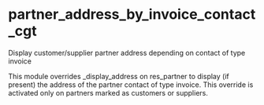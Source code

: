 # partner_address_by_invoice_contact_cgt
Display customer/supplier partner address depending on contact of type invoice

This module overrides \_display_address on res_partner to display (if present) the address of the partner contact of type invoice.
This override is activated only on partners marked as customers or suppliers.
